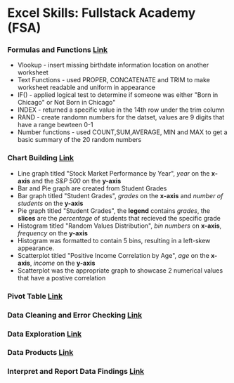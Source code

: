 # Excel Skills: Fullstack Academy (FSA)
### Formulas and Functions [Link](https://github.com/JacindaL/Excel_Skills_Practice-FSA/blob/main/Functions_workshop_Jacinda_Lewis.xlsx) 
- Vlookup - insert missing birthdate information location on another worksheet
- Text Functions - used PROPER, CONCATENATE and TRIM to make worksheet readable and uniform in appearance
- IF() - applied logical test to determine if someone was either "Born in Chicago" or Not Born in Chicago"
- INDEX - returned a specific value in the 14th row under the trim column
- RAND - create randomn numbers for the datset, values are 9 digits that have a range bewteen 0-1
- Number functions - used COUNT,SUM,AVERAGE, MIN and MAX to get a basic summary of the 20 random numbers
### Chart Building [Link](https://github.com/JacindaL/Excel_Skills_Practice-FSA/files/13242110/Chart_building_challenge_Jacinda.Lewis.xlsx)
- Line graph titled "Stock Market Performance by Year", _year_ on the **x-axis** and the _S&P 500_ on the **y-axis**
- Bar and Pie graph are created from Student Grades
- Bar graph titled "Student Grades", _grades_ on the **x-axis** and _number of students_ on the **y-axis**
- Pie graph titled "Student Grades", the **legend** contains _grades_, the **slices** are the _percentage_ of students that recieved the specific grade
- Histogram titled "Random Values Distribution", _bin numbers_ on **x-axis**, _frequency_ on the **y-axis**
- Histogram was formatted to contain 5 bins, resulting in a left-skew appearance.
- Scatterplot titled "Positive Income Correlation by Age", _age_ on the **x-axis**, _income_ on the **y-axis**
- Scatterplot was the appropriate graph to showcase 2 numerical values that have a postive correlation   
### Pivot Table [Link](https://github.com/JacindaL/Excel_Skills_Practice-FSA/blob/main/Pivot_table_workshop_Jacinda_Lewis.xlsx)
### Data Cleaning and Error Checking [Link](https://github.com/JacindaL/Excel_Skills_Practice-FSA/blob/main/Data_cleaning_Jacinda_Lewis%20.xlsx)
### Data Exploration [Link](https://github.com/JacindaL/Excel_Skills_Practice-FSA/blob/main/Data_exploration_Jacinda_Lewis.xlsx)
### Data Products [Link](https://github.com/JacindaL/Excel_Skills_Practice-FSA/blob/main/Data_model_Jacinda_Lewis.xlsx)
### Interpret and Report Data Findings [Link](https://github.com/JacindaL/Excel_Skills_Practice-FSA/blob/main/Report_sale_findings_Jacinda_Lewis.xlsx)
